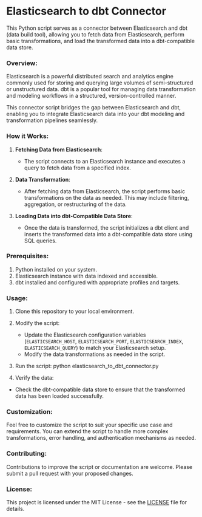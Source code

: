 # Elasticsearch to dbt Connector

This Python script serves as a connector between Elasticsearch and dbt (data build tool), allowing you to fetch data from Elasticsearch, perform basic transformations, and load the transformed data into a dbt-compatible data store.

### Overview:

Elasticsearch is a powerful distributed search and analytics engine commonly used for storing and querying large volumes of semi-structured or unstructured data. dbt is a popular tool for managing data transformation and modeling workflows in a structured, version-controlled manner.

This connector script bridges the gap between Elasticsearch and dbt, enabling you to integrate Elasticsearch data into your dbt modeling and transformation pipelines seamlessly.

### How it Works:

1. **Fetching Data from Elasticsearch**:
   - The script connects to an Elasticsearch instance and executes a query to fetch data from a specified index.

2. **Data Transformation**:
   - After fetching data from Elasticsearch, the script performs basic transformations on the data as needed. This may include filtering, aggregation, or restructuring of the data.

3. **Loading Data into dbt-Compatible Data Store**:
   - Once the data is transformed, the script initializes a dbt client and inserts the transformed data into a dbt-compatible data store using SQL queries.

### Prerequisites:

1. Python installed on your system.
2. Elasticsearch instance with data indexed and accessible.
3. dbt installed and configured with appropriate profiles and targets.

### Usage:

1. Clone this repository to your local environment.

2. Modify the script:
   - Update the Elasticsearch configuration variables (`ELASTICSEARCH_HOST`, `ELASTICSEARCH_PORT`, `ELASTICSEARCH_INDEX`, `ELASTICSEARCH_QUERY`) to match your Elasticsearch setup.
   - Modify the data transformations as needed in the script.

3. Run the script: python elasticsearch_to_dbt_connector.py

4. Verify the data:
- Check the dbt-compatible data store to ensure that the transformed data has been loaded successfully.

### Customization:

Feel free to customize the script to suit your specific use case and requirements. You can extend the script to handle more complex transformations, error handling, and authentication mechanisms as needed.

### Contributing:

Contributions to improve the script or documentation are welcome. Please submit a pull request with your proposed changes.

### License:

This project is licensed under the MIT License - see the [LICENSE](LICENSE) file for details.
